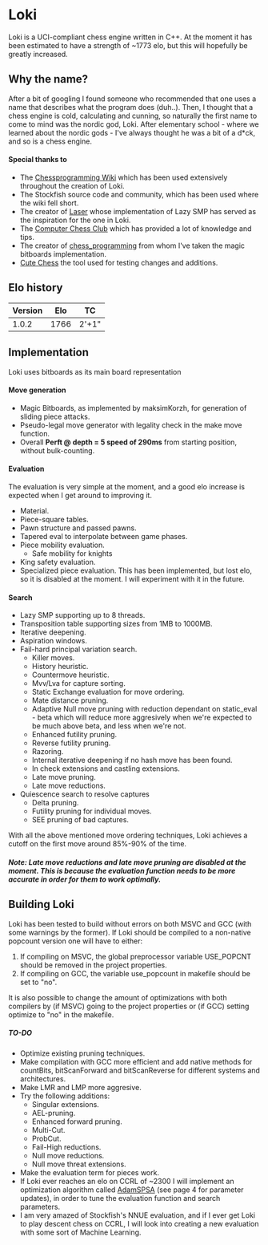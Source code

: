 # Loki
Loki is a UCI-compliant chess engine written in C++. At the moment it has been estimated to have a strength of ~1773 elo, but this will hopefully be greatly increased.

## Why the name?
After a bit of googling I found someone who recommended that one uses a name that describes what the program does (duh..). Then, I thought that a chess engine is cold, calculating and cunning, so naturally the first name to come to mind
was the nordic god, Loki. After elementary school - where we learned about the nordic gods - I've always thought he was a bit of a d*ck, and so is a chess engine.

#### Special thanks to
- The [Chessprogramming Wiki](https://www.chessprogramming.org/Main_Page) which has been used extensively throughout the creation of Loki.
- The Stockfish source code and community, which has been used where the wiki fell short.
- The creator of [Laser](https://github.com/jeffreyan11/laser-chess-engine) whose implementation of Lazy SMP has served as the inspiration for the one in Loki.
- The [Computer Chess Club](http://www.talkchess.com/forum3/viewforum.php?f=7) which has provided a lot of knowledge and tips.
- The creator of [chess_programming](https://github.com/maksimKorzh/chess_programming) from whom I've taken the magic bitboards implementation.
- [Cute Chess](https://cutechess.com/) the tool used for testing changes and additions.

## Elo history
| Version   | Elo   | TC   |
|-----------|-------|------|
| 1.0.2    | 1766  | 2'+1"|

## Implementation
Loki uses bitboards as its main board representation
#### Move generation
- Magic Bitboards, as implemented by maksimKorzh, for generation of sliding piece attacks.
- Pseudo-legal move generator with legality check in the make move function.
- Overall **Perft @ depth = 5 speed of 290ms** from starting position, without bulk-counting.

#### Evaluation
The evaluation is very simple at the moment, and a good elo increase is expected when I get around to improving it.
- Material.
- Piece-square tables.
- Pawn structure and passed pawns.
- Tapered eval to interpolate between game phases.
- Piece mobility evaluation.
    - Safe mobility for knights
- King safety evaluation.
- Specialized piece evaluation. This has been implemented, but lost elo, so it is disabled at the moment. I will experiment with it in the future.

#### Search
- Lazy SMP supporting up to 8 threads.
- Transposition table supporting sizes from 1MB to 1000MB.
- Iterative deepening.
- Aspiration windows.
- Fail-hard principal variation search.
    - Killer moves.
    - History heuristic.
    - Countermove heuristic.
    - Mvv/Lva for capture sorting.
    - Static Exchange evaluation for move ordering.
    - Mate distance pruning.
    - Adaptive Null move pruning with reduction dependant on static_eval - beta which will reduce more aggresively when we're expected to be much above beta, and less when we're not.
    - Enhanced futility pruning.
    - Reverse futility pruning.
    - Razoring.
    - Internal iterative deepening if no hash move has been found.
    - In check extensions and castling extensions.
    - Late move pruning.
    - Late move reductions.
- Quiescence search to resolve captures
    - Delta pruning.
    - Futility pruning for individual moves.
    - SEE pruning of bad captures.

With all the above mentioned move ordering techniques, Loki achieves a cutoff on the first move around 85%-90% of the time.
##### Note: **Late move reductions and late move pruning are disabled at the moment. This is because the evaluation function needs to be more accurate in order for them to work optimally.**

## Building Loki
Loki has been tested to build without errors on both MSVC and GCC (with some warnings by the former). If Loki should be compiled to a non-native popcount version one will have to either:
1. If compiling on MSVC, the global preprocessor variable USE_POPCNT should be removed in the project properties.
2. If compiling on GCC, the variable use_popcount in makefile should be set to "no".

It is also possible to change the amount of optimizations with both compilers by (if MSVC) going to the project properties or (if GCC) setting optimize to "no" in the makefile.

##### TO-DO
- Optimize existing pruning techniques.
- Make compilation with GCC more efficient and add native methods for countBits, bitScanForward and bitScanReverse for different systems and architectures.
- Make LMR and LMP more aggresive.
- Try the following additions:
    - Singular extensions.
    - AEL-pruning.
    - Enhanced forward pruning.
    - Multi-Cut.
    - ProbCut.
    - Fail-High reductions.
    - Null move reductions.
    - Null move threat extensions.
- Make the evaluation term for pieces work.
- If Loki ever reaches an elo on CCRL of ~2300 I will implement an optimization algorithm called [AdamSPSA](https://arxiv.org/pdf/1910.03591.pdf) 
(see page 4 for parameter updates), in order to tune the evaluation function and search parameters.
- I am very amazed of Stockfish's NNUE evaluation, and if I ever get Loki to play descent chess on CCRL, I will look into creating a new evaluation with some sort of Machine Learning.